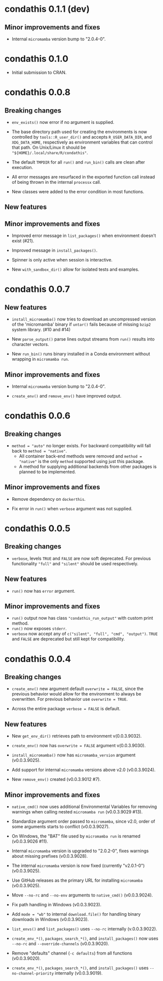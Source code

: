 # condathis 0.1.1 (dev)

## Minor improvements and fixes

* Internal `micromamba` version bump to "2.0.4-0".

# condathis 0.1.0

* Initial submission to CRAN.

# condathis 0.0.8

## Breaking changes

* `env_exists()` now error if no argument is supplied.

* The base directory path used for creating the environments is now controlled by `tools::R_user_dir()` and accepts `R_USER_DATA_DIR`, and `XDG_DATA_HOME`, respectively as environment variables that can control that path. On Unix/Linux it should be `"${HOME}/.local/share/R/condathis"`.

* The default `TMPDIR` for all `run()` and `run_bin()` calls are clean after execution.

* All error messages are resurfaced in the exported function call instead of being thrown in the internal `processx` call.

* New classes were added to the error condition in most functions.

## New features

## Minor improvements and fixes

* Improved error message in `list_packages()` when environment doesn't exist (#21).

* Improved message in `install_packages()`.

* Spinner is only active when session is interactive.

* New `with_sandbox_dir()` allow for isolated tests and examples.

# condathis 0.0.7

## New features

* `install_micromamba()` now tries to download an uncompressed version of the 'micromamba' binary if `untar()` fails
  because of missing `bzip2` system library. (#10 and #14)

* New `parse_output()` parse lines output streams from `run()` results into character vectors.

* New `run_bin()` runs binary installed in a Conda environment without wrapping in `micromamba run`.

## Minor improvements and fixes

* Internal `micromamba` version bump to "2.0.4-0".

* `create_env()` and `remove_env()` have improved output.

# condathis 0.0.6

## Breaking changes

* `method = "auto"` no longer exists. For backward compatibility will fall back
  to `method = "native"`.
  * All container back-end methods were removed and `method = "native"` is the
    only `method` supported using just this package.
  * A method for supplying additional backends from other packages is planned to be implemented.

## Minor improvements and fixes

* Remove dependency on `dockerthis`.

* Fix error in `run()` when `verbose` argument was not supplied.

# condathis 0.0.5

## Breaking changes

* `verbose`, levels `TRUE` and `FALSE` are now soft deprecated. For previous functionality `"full"` and `"silent"` should be used respectively.

## New features

* `run()` now has `error` argument.

## Minor improvements and fixes

* `run()` output now has class `"condathis_run_output"` with custom print method.
* `run()` now exposes `stderr`.
* `verbose` now accept any of `c("silent", "full", "cmd", "output")`. `TRUE` and `FALSE` are deprecated but still kept for compatibility.

# condathis 0.0.4

## Breaking changes

* `create_env()` new argument default `overwrite = FALSE`, since the previous behavior would allow for the environment to always be overwritten. For previous behavior use `overwrite = TRUE`.

* Across the entire package `verbose = FALSE` is default.

## New features

* New `get_env_dir()` retrieves path to environment v(0.0.3.9032).

* `create_env()` now has `overwrite = FALSE` argument v(0.0.3.9030).

* `install_micromamba()` now has `micromamba_version` argument (v0.0.3.9025).

* Add support for internal `micromamba` versions above v2.0 (v0.0.3.9024).

* New `remove_env()` created (v0.0.3.9012 #7).

## Minor improvements and fixes

* `native_cmd()` now uses additional Environmental Variables for removing warnings when calling nested `micromamba run` (v0.0.3.9029 #13).

* Standardize argument order passed to `micromamba`, since v2.0, order of some arguments starts to conflict (v0.0.3.9027).

* On Windows, the "BAT" file used by `micromamba run` is renamed (v0.0.3.9026 #11).

* Internal `micromamba` version is upgraded to "2.0.2-0", fixes warnings about missing prefixes (v0.0.3.9028).
* The internal `micromamba` version is now fixed (currently "v2.0.1-0") (v0.0.3.9025).
* Use GitHub releases as the primary URL for installing `micromamba` (v0.0.3.9025).

* Move `--no-rc` and `--no-env` arguments to `native_cmd()` (v0.0.3.9024).

* Fix path handling in Windows (v0.0.3.9023).
*  Add `mode = "wb"` to internal `download.file()` for handling binary downloads in Windows (v0.0.3.9023).

* `list_envs()` and `list_packages()` uses `--no-rc` internally (v.0.0.3.9022).

* `create_env_*()`, `packages_search_*()`, and `install_packages()` now uses `--no-rc` and `--override-channels` (v0.0.3.9020).

* Remove "defaults" channel (`-c defaults`) from all functions (v0.0.3.9020).

* `create_env_*()`, `packages_search_*()`, and `install_packages()` uses `--no-channel-priority` internally (v0.0.3.9019).
